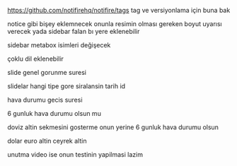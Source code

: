 https://github.com/notifirehq/notifire/tags  tag ve versiyonlama için buna bak 

notice gibi bişey eklemnecek onunla resimin olması gereken boyut uyarısı verecek yada sidebar falan bı yere eklenebilir 

sidebar metabox isimleri değişecek 

çoklu dil eklenebilir 


slide genel gorunme suresi 

slidelar hangi tipe gore siralansin tarih id 

hava durumu gecis suresi 

6 gunluk hava durumu olsun mu 

doviz altin sekmesini gosterme onun yerine 6 gunluk hava durumu olsun 

dolar 
euro
altin
ceyrek altin


unutma video ise onun testinin yapilmasi lazim 

